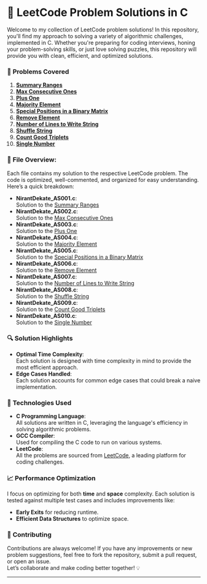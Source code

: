 
# 🌟 LeetCode Problem Solutions in C

Welcome to my collection of LeetCode problem solutions! In this repository, you'll find my approach to solving a variety of algorithmic challenges, implemented in C. Whether you're preparing for coding interviews, honing your problem-solving skills, or just love solving puzzles, this repository will provide you with clean, efficient, and optimized solutions.

### 🚀 **Problems Covered**
1. [**Summary Ranges**](https://leetcode.com/problems/summary-ranges/description/)
2. [**Max Consecutive Ones**](https://leetcode.com/problems/max-consecutive-ones/description/)
3. [**Plus One**](https://leetcode.com/problems/plus-one/description/)
4. [**Majority Element**](https://leetcode.com/problems/majority-element/description/)
5. [**Special Positions in a Binary Matrix**](https://leetcode.com/problems/special-positions-in-a-binary-matrix/description/)
6. [**Remove Element**](https://leetcode.com/problems/remove-element/description/)
7. [**Number of Lines to Write String**](https://leetcode.com/problems/number-of-lines-to-write-string/)
8. [**Shuffle String**](https://leetcode.com/problems/shuffle-string/description/)
9. [**Count Good Triplets**](https://leetcode.com/problems/count-good-triplets/description/)
10. [**Single Number**](https://leetcode.com/problems/single-number/description/)

### 📝 **File Overview:**
Each file contains my solution to the respective LeetCode problem. The code is optimized, well-commented, and organized for easy understanding. Here’s a quick breakdown:

- **NirantDekate_AS001.c**:  
  Solution to the [Summary Ranges](https://leetcode.com/problems/summary-ranges/description/)
- **NirantDekate_AS002.c**:  
  Solution to the [Max Consecutive Ones](https://leetcode.com/problems/max-consecutive-ones/description/)
- **NirantDekate_AS003.c**:  
  Solution to the [Plus One](https://leetcode.com/problems/plus-one/description/)
- **NirantDekate_AS004.c**:  
  Solution to the [Majority Element](https://leetcode.com/problems/majority-element/description/)
- **NirantDekate_AS005.c**:  
  Solution to the [Special Positions in a Binary Matrix](https://leetcode.com/problems/special-positions-in-a-binary-matrix/description/)
- **NirantDekate_AS006.c**:  
  Solution to the [Remove Element](https://leetcode.com/problems/remove-element/description/)
- **NirantDekate_AS007.c**:  
  Solution to the [Number of Lines to Write String](https://leetcode.com/problems/number-of-lines-to-write-string/)
- **NirantDekate_AS008.c**:  
  Solution to the [Shuffle String](https://leetcode.com/problems/shuffle-string/description/)
- **NirantDekate_AS009.c**:  
  Solution to the [Count Good Triplets](https://leetcode.com/problems/count-good-triplets/description/)
- **NirantDekate_AS010.c**:  
  Solution to the [Single Number](https://leetcode.com/problems/single-number/description/)

### 🔍 **Solution Highlights**
- **Optimal Time Complexity**:  
  Each solution is designed with time complexity in mind to provide the most efficient approach.
- **Edge Cases Handled**:  
  Each solution accounts for common edge cases that could break a naive implementation.

### 🔧 **Technologies Used**
- **C Programming Language**:  
  All solutions are written in C, leveraging the language's efficiency in solving algorithmic problems.
- **GCC Compiler**:  
  Used for compiling the C code to run on various systems.
- **LeetCode**:  
  All the problems are sourced from [LeetCode](https://leetcode.com), a leading platform for coding challenges.

### 📈 **Performance Optimization**
I focus on optimizing for both **time** and **space** complexity. Each solution is tested against multiple test cases and includes improvements like:
- **Early Exits** for reducing runtime.
- **Efficient Data Structures** to optimize space.


### 🤝 **Contributing**
Contributions are always welcome! If you have any improvements or new problem suggestions, feel free to fork the repository, submit a pull request, or open an issue.  
Let’s collaborate and make coding better together! 💡

---
